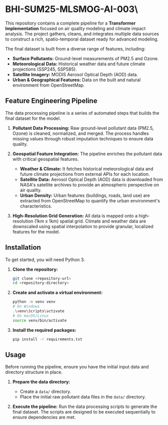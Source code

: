 # BHI-SUM25-MLSMOG-AI-003\

This repository contains a complete pipeline for a **Transformer Implementation** focused on air quality modeling and climate impact analysis. The project gathers, cleans, and integrates multiple data sources to construct a rich, spatio-temporal dataset ready for advanced modeling.

The final dataset is built from a diverse range of features, including:
- **Surface Pollutants:** Ground-level measurements of PM2.5 and Ozone.
- **Meteorological Data:** Historical weather data and future climate projections (SSP245, SSP585).
- **Satellite Imagery:** MODIS Aerosol Optical Depth (AOD) data.
- **Urban & Geographical Features:** Data on the built and natural environment from OpenStreetMap.

## Feature Engineering Pipeline

The data processing pipeline is a series of automated steps that builds the final dataset for the model.

1.  **Pollutant Data Processing:** Raw ground-level pollutant data (PM2.5, Ozone) is cleaned, normalized, and merged. The process handles missing values through robust imputation techniques to ensure data quality.

2.  **Geospatial Feature Integration:** The pipeline enriches the pollutant data with critical geospatial features.
    - **Weather & Climate:** It fetches historical meteorological data and future climate projections from external APIs for each location.
    - **Satellite Data:** Aerosol Optical Depth (AOD) data is downloaded from NASA's satellite archives to provide an atmospheric perspective on air quality.
    - **Urban Density:** Urban features (buildings, roads, land use) are extracted from OpenStreetMap to quantify the urban environment's characteristics.

3.  **High-Resolution Grid Generation:** All data is mapped onto a high-resolution (1km x 1km) spatial grid. Climate and weather data are downscaled using spatial interpolation to provide granular, localized features for the model.

## Installation

To get started, you will need Python 3.

1.  **Clone the repository:**
    ```bash
    git clone <repository-url>
    cd <repository-directory>
    ```

2.  **Create and activate a virtual environment:**
    ```bash
    python -m venv venv
    # On Windows
    .\venv\Scripts\activate
    # On macOS/Linux
    source venv/bin/activate
    ```

3.  **Install the required packages:**
    ```bash
    pip install -r requirements.txt
    ```

## Usage

Before running the pipeline, ensure you have the initial input data and directory structure in place.

1.  **Prepare the data directory:**
    - Create a `data/` directory.
    - Place the initial raw pollutant data files in the `data/` directory.

2.  **Execute the pipeline:**
    Run the data processing scripts to generate the final dataset. The scripts are designed to be executed sequentially to ensure dependencies are met.

